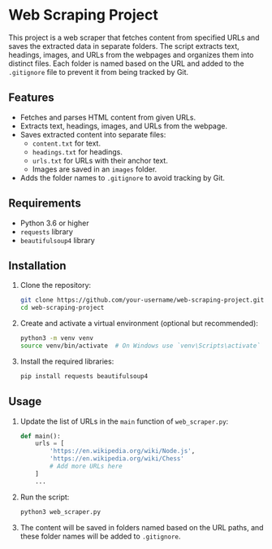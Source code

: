 # Web Scraping Project

This project is a web scraper that fetches content from specified URLs and saves the extracted data in separate folders. The script extracts text, headings, images, and URLs from the webpages and organizes them into distinct files. Each folder is named based on the URL and added to the `.gitignore` file to prevent it from being tracked by Git.

## Features

- Fetches and parses HTML content from given URLs.
- Extracts text, headings, images, and URLs from the webpage.
- Saves extracted content into separate files:
  - `content.txt` for text.
  - `headings.txt` for headings.
  - `urls.txt` for URLs with their anchor text.
  - Images are saved in an `images` folder.
- Adds the folder names to `.gitignore` to avoid tracking by Git.

## Requirements

- Python 3.6 or higher
- `requests` library
- `beautifulsoup4` library

## Installation

1. Clone the repository:

    ```sh
    git clone https://github.com/your-username/web-scraping-project.git
    cd web-scraping-project
    ```

2. Create and activate a virtual environment (optional but recommended):

    ```sh
    python3 -m venv venv
    source venv/bin/activate  # On Windows use `venv\Scripts\activate`
    ```

3. Install the required libraries:

    ```sh
    pip install requests beautifulsoup4
    ```

## Usage

1. Update the list of URLs in the `main` function of `web_scraper.py`:

    ```python
    def main():
        urls = [
            'https://en.wikipedia.org/wiki/Node.js',
            'https://en.wikipedia.org/wiki/Chess'
            # Add more URLs here
        ]
        ...
    ```

2. Run the script:

    ```sh
    python3 web_scraper.py
    ```

3. The content will be saved in folders named based on the URL paths, and these folder names will be added to `.gitignore`.



